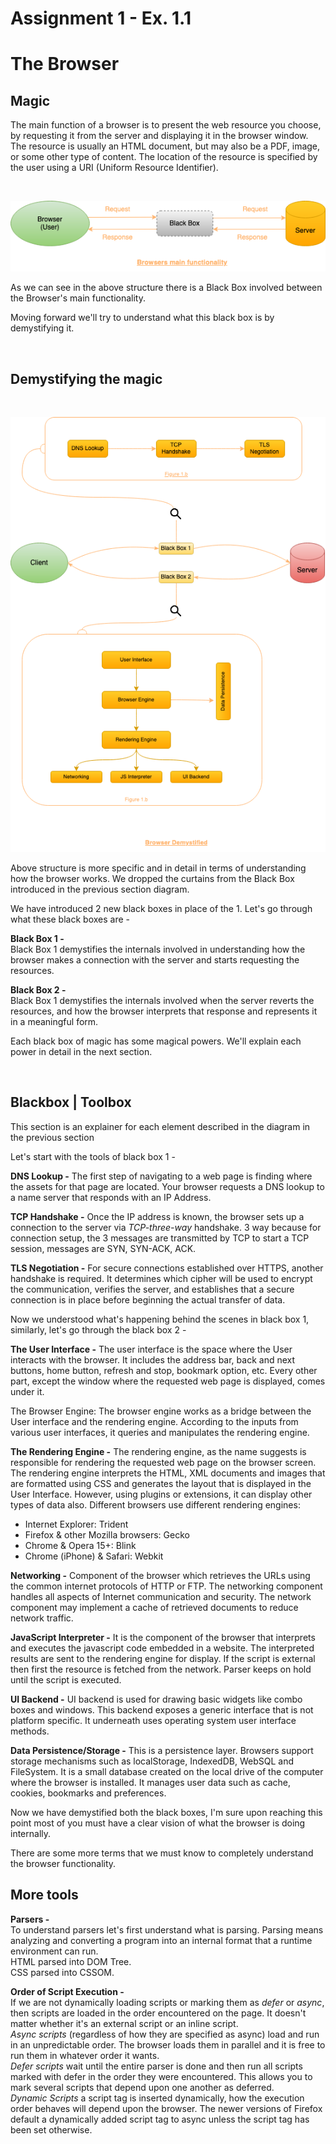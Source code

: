 # Assignment 1 - Ex. 1.1

# The Browser

## Magic

The main function of a browser is to present the web resource you choose, by requesting it from the server and displaying it in the browser window. The resource is usually an HTML document, but may also be a PDF, image, or some other type of content. The location of the resource is specified by the user using a URI (Uniform Resource Identifier).

<br>

![Broswer Main Functionality Diagram](Browser_HL.png)

As we can see in the above structure there is a Black Box involved between the Browser's main functionality.

Moving forward we'll try to understand what this black box is by demystifying it.

<!-- Let's introduce the above structure with the demystified Black Box - -->
<br>

## Demystifying the magic

<br>

![Broswer Main Functionality Diagram](Browser_LL.png)

Above structure is more specific and in detail in terms of understanding how the browser works.
We dropped the curtains from the Black Box introduced in the previous section diagram.

We have introduced 2 new black boxes in place of the 1. Let's go through what these black boxes are -


**Black Box 1 -**  
Black Box 1 demystifies the internals involved in understanding how the browser makes a connection with the server and starts requesting the resources.

**Black Box 2 -**  
Black Box 1 demystifies the internals involved when the server reverts the resources, and how the browser interprets that response and represents it in a meaningful form.

Each black box of magic has some magical powers. We'll explain each power in detail in the next section.

<br>

## Blackbox | Toolbox

This section is an explainer for each element described in the diagram in the previous section 

Let's start with the tools of black box 1 -

**DNS Lookup -** The first step of navigating to a web page is finding where the assets for that page are located. Your browser requests a DNS lookup to a name server that responds with an IP Address.

**TCP Handshake -** Once the IP address is known, the browser sets up a connection to the server via *TCP-three-way* handshake. 3 way because for connection setup, the 3 messages are transmitted by TCP to start a TCP session, messages are SYN, SYN-ACK, ACK.

**TLS Negotiation -** For secure connections established over HTTPS, another handshake is required. It determines which cipher will be used to encrypt the communication, verifies the server, and establishes that a secure connection is in place before beginning the actual transfer of data.

Now we understood what's happening behind the scenes in black box 1, similarly, let's go through the black box 2 -

**The User Interface -** The user interface is the space where the User interacts with the browser. It includes the address bar, back and next buttons, home button, refresh and stop, bookmark option, etc. Every other part, except the window where the requested web page is displayed, comes under it.

The Browser Engine: The browser engine works as a bridge between the User interface and the rendering engine. According to the inputs from various user interfaces, it queries and manipulates the rendering engine.

**The Rendering Engine -** The rendering engine, as the name suggests is responsible for rendering the requested web page on the browser screen. The rendering engine interprets the HTML, XML documents and images that are formatted using CSS and generates the layout that is displayed in the User Interface. However, using plugins or extensions, it can display other types of data also. Different browsers use different rendering engines:
* Internet Explorer: Trident
* Firefox & other Mozilla browsers: Gecko
* Chrome & Opera 15+: Blink
* Chrome (iPhone) & Safari: Webkit
    
**Networking -** Component of the browser which retrieves the URLs using the common internet protocols of HTTP or FTP. The networking component handles all aspects of Internet communication and security. The network component may implement a cache of retrieved documents to reduce network traffic.
    
**JavaScript Interpreter -** It is the component of the browser that interprets and executes the javascript code embedded in a website. The interpreted results are sent to the rendering engine for display. If the script is external then first the resource is fetched from the network. Parser keeps on hold until the script is executed.
    
**UI Backend -** UI backend is used for drawing basic widgets like combo boxes and windows. This backend exposes a generic interface that is not platform specific. It underneath uses operating system user interface methods.
    
**Data Persistence/Storage -** This is a persistence layer. Browsers support storage mechanisms such as localStorage, IndexedDB, WebSQL and FileSystem. It is a small database created on the local drive of the computer where the browser is installed. It manages user data such as cache, cookies, bookmarks and preferences.


Now we have demystified both the black boxes, I'm sure upon reaching this point most of you must have a clear vision of what the browser is doing internally.

There are some more terms that we must know to completely understand the browser functionality.

## More tools 

**Parsers -**   
To understand parsers let's first understand what is parsing. Parsing means analyzing and converting a program into an internal format that a runtime environment can run.  
HTML parsed into DOM Tree.  
CSS parsed into CSSOM.

**Order of Script Execution -**   
If we are not dynamically loading scripts or marking them as _defer_ or _async_, then scripts are loaded in the order encountered on the page. It doesn't matter whether it's an external script or an inline script.  
*Async scripts* (regardless of how they are specified as async) load and run in an unpredictable order. The browser loads them in parallel and it is free to run them in whatever order it wants.  
_Defer scripts_ wait until the entire parser is done and then run all scripts marked with defer in the order they were encountered. This allows you to mark several scripts that depend upon one another as deferred.  
*Dynamic Scripts* a script tag is inserted dynamically, how the execution order behaves will depend upon the browser. The newer versions of Firefox default a dynamically added script tag to async unless the script tag has been set otherwise.  



